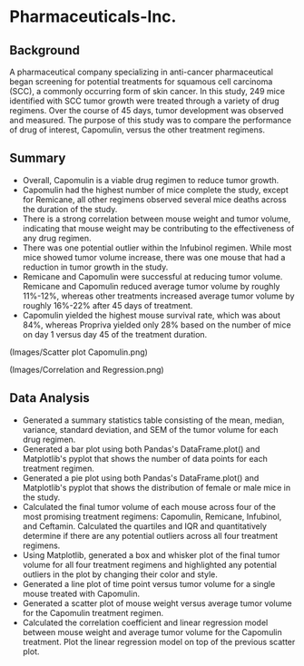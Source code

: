 
# Pharmaceuticals-Inc.

## Background 

A pharmaceutical company specializing in anti-cancer pharmaceutical began screening for potential treatments for squamous cell carcinoma (SCC), a commonly occurring form of skin cancer. In this study, 249 mice identified with SCC tumor growth were treated through a variety of drug regimens. Over the course of 45 days, tumor development was observed and measured. The purpose of this study was to compare the performance of drug of interest, Capomulin, versus the other treatment regimens. 

## Summary 

* Overall, Capomulin is a viable drug regimen to reduce tumor growth.
* Capomulin had the highest number of mice complete the study, except for Remicane, all other regimens observed several mice deaths across the duration of the study. 
* There is a strong correlation between mouse weight and tumor volume, indicating that mouse weight may be contributing to the effectiveness of any drug regimen.
* There was one potential outlier within the Infubinol regimen. While most mice showed tumor volume increase, there was one mouse that had a reduction in tumor growth in the study.
* Remicane and Capomulin were successful at reducing tumor volume. Remicane and Capomulin reduced average tumor volume by roughly 11%-12%, whereas other treatments increased average tumor volume by roughly 16%-22% after 45 days of treatment.
* Capomulin yielded the highest mouse survival rate, which was about 84%, whereas Propriva yielded only 28% based on the number of mice on day 1 versus day 45 of the treatment duration.

(Images/Scatter plot Capomulin.png)

(Images/Correlation and Regression.png)


## Data Analysis  
* Generated a summary statistics table consisting of the mean, median, variance, standard deviation, and SEM of the tumor volume for each drug regimen.
* Generated a bar plot using both Pandas's DataFrame.plot() and Matplotlib's pyplot that shows the number of data points for each treatment regimen.
* Generated a pie plot using both Pandas's DataFrame.plot() and Matplotlib's pyplot that shows the distribution of female or male mice in the study.
* Calculated the final tumor volume of each mouse across four of the most promising treatment regimens: Capomulin, Remicane, Infubinol, and Ceftamin. Calculated the quartiles and IQR and quantitatively determine if there are any potential outliers across all four treatment regimens.
* Using Matplotlib, generated a box and whisker plot of the final tumor volume for all four treatment regimens and highlighted any potential outliers in the plot by changing their color and style.
* Generated a line plot of time point versus tumor volume for a single mouse treated with Capomulin.
* Generated a scatter plot of mouse weight versus average tumor volume for the Capomulin treatment regimen.
* Calculated the correlation coefficient and linear regression model between mouse weight and average tumor volume for the Capomulin treatment. Plot the linear regression model on top of the previous scatter plot.
